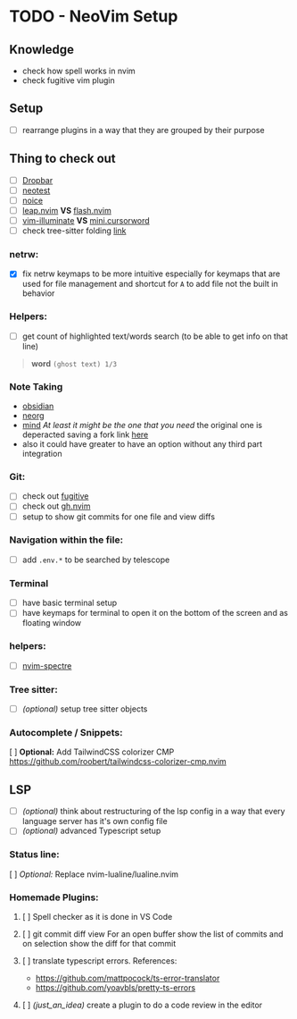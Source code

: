 # TODO - NeoVim Setup

## Knowledge

- check how spell works in nvim
- check fugitive vim plugin

## Setup

- [ ] rearrange plugins in a way that they are grouped by their purpose

## Thing to check out

- [ ] [Dropbar](https://github.com/Bekaboo/dropbar.nvim)
- [ ] [neotest](https://github.com/nvim-neotest/neotest)
- [ ] [noice](https://github.com/folke/noice.nvim)
- [ ] [leap.nvim](https://github.com/ggandor/leap.nvim) **VS** [flash.nvim](https://github.com/folke/flash.nvim)
- [ ] [vim-illuminate](https://github.com/RRethy/vim-illuminate) **VS** [mini.cursorword](https://github.com/echasnovski/mini.nvim/blob/main/readmes/mini-cursorword.md)
- [ ] check tree-sitter folding [link](https://github.com/nvim-treesitter/nvim-treesitter?tab=readme-ov-file#folding)

### netrw:

- [x] fix netrw keymaps to be more intuitive especially for keymaps that are used for file management and shortcut for `A` to add file not the built in behavior

### Helpers:

- [ ] get count of highlighted text/words search (to be able to get info on that line)

> **word** `(ghost text) 1/3`

### Note Taking

- [obsidian](https://github.com/epwalsh/obsidian.nvim)
- [neorg](https://github.com/nvim-neorg/neorg)
- [mind](https://github.com/phaazon/mind.nvim) _At least it might be the one that you need_ the original one is deperacted
  saving a fork link [here](https://github.com/Selyss/mind.nvim)
- also it could have greater to have an option without any third part integration

### Git:

- [ ] check out [fugitive]()
- [ ] check out [gh.nvim](https://github.com/ldelossa/gh.nvim?tab=readme-ov-file)
- [ ] setup to show git commits for one file and view diffs

### Navigation within the file:

- [ ] add `.env.*` to be searched by telescope

### Terminal

- [ ] have basic terminal setup
- [ ] have keymaps for terminal to open it on the bottom of the screen and as floating window

### helpers:

- [ ] [nvim-spectre](https://github.com/nvim-pack/nvim-spectre)

### Tree sitter:

- [ ] _(optional)_ setup tree sitter objects

### Autocomplete / Snippets:

[ ] **Optional:** Add TailwindCSS colorizer CMP https://github.com/roobert/tailwindcss-colorizer-cmp.nvim

## LSP

- [ ] _(optional)_ think about restructuring of the lsp config in a way that every language server has it's own config file
- [ ] _(optional)_ advanced Typescript setup

### Status line:

[ ] _Optional:_ Replace nvim-lualine/lualine.nvim

### Homemade Plugins:

1. [ ] Spell checker as it is done in VS Code

2. [ ] git commit diff view
       For an open buffer show the list of commits and on selection show the diff for that commit

3. [ ] translate typescript errors. References:

   - https://github.com/mattpocock/ts-error-translator
   - https://github.com/yoavbls/pretty-ts-errors

4. [ ] _(just_an_idea)_ create a plugin to do a code review in the editor
